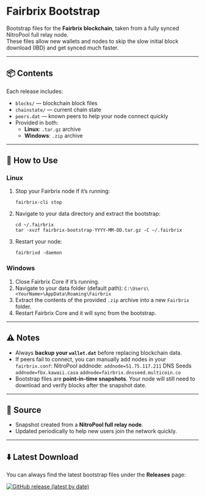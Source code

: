 # Fairbrix Bootstrap

Bootstrap files for the **Fairbrix blockchain**, taken from a fully synced NitroPool full relay node.  
These files allow new wallets and nodes to skip the slow initial block download (IBD) and get synced much faster.

---

## 📦 Contents
Each release includes:
- `blocks/` — blockchain block files
- `chainstate/` — current chain state
- `peers.dat` — known peers to help your node connect quickly
- Provided in both:
  - **Linux**: `.tar.gz` archive
  - **Windows**: `.zip` archive

---

## 🚀 How to Use

### Linux
1. Stop your Fairbrix node if it’s running:
   ```
   fairbrix-cli stop
   ```

2. Navigate to your data directory and extract the bootstrap:
   ```
   cd ~/.fairbrix
   tar -xvzf fairbrix-bootstrap-YYYY-MM-DD.tar.gz -C ~/.fairbrix
   ```

3. Restart your node:
   ```
   fairbrixd -daemon
   ```

### Windows
1. Close Fairbrix Core if it’s running.
2. Navigate to your data folder (default path):
    `C:\Users\<YourName>\AppData\Roaming\Fairbrix`
3. Extract the contents of the provided `.zip` archive into a new `Fairbrix` folder.
4. Restart Fairbrix Core and it will sync from the bootstrap.

---

## ⚠️ Notes
- Always **backup your `wallet.dat`** before replacing blockchain data.
- If peers fail to connect, you can manually add nodes in your `fairbrix.conf`:
  NitroPool addnode:
    `addnode=51.75.117.211`
  DNS Seeds
    `addnode=fbx.kawaii.casa`
    `addnode=fairbrix.dnsseed.multicoin.co`
- Bootstrap files are **point-in-time snapshots**. Your node will still need to download and verify blocks after the snapshot date.

---

## 📡 Source
- Snapshot created from a **NitroPool full relay node**.
- Updated periodically to help new users join the network quickly.

---

## ⬇️ Latest Download
You can always find the latest bootstrap files under the **Releases** page:

[![GitHub release (latest by date)](https://img.shields.io/github/v/release/No-F8/fairbrix-bootstrap?label=Latest%20Release)](https://github.com/No-F8/fairbrix-bootstrap/releases/latest)
